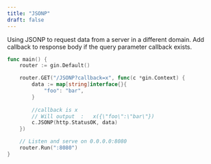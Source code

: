 ```yaml
---
title: "JSONP"
draft: false
---
```


Using JSONP to request data from a server  in a different domain. Add callback to response body if the query parameter callback exists.

```go
func main() {
	router := gin.Default()

	router.GET("/JSONP?callback=x", func(c *gin.Context) {
		data := map[string]interface{}{
			"foo": "bar",
		}
		
		//callback is x
		// Will output  :   x({\"foo\":\"bar\"})
		c.JSONP(http.StatusOK, data)
	})

	// Listen and serve on 0.0.0.0:8080
	router.Run(":8080")
}
```
